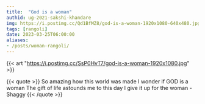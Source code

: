 ```yaml
---
title:  "God is a woman"
authid: ug-2021-sakshi-khandare
img: https://i.postimg.cc/Qd1BfMZ8/god-is-a-woman-1920x1080-640x480.jpg
tags: [rangoli]
date: 2023-03-25T06:00:00
aliases:
- /posts/woman-rangoli/
---
```


{{< art "https://i.postimg.cc/SsP0HvT7/god-is-a-woman-1920x1080.jpg" >}}

{{< quote >}}
So amazing how this world was made
I wonder if GOD is a woman
The gift of life astounds me to this day
I give it up for the woman
-Shaggy
{{< /quote >}}
